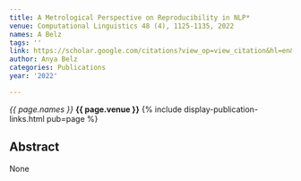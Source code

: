 ```yaml
---
title: A Metrological Perspective on Reproducibility in NLP*
venue: Computational Linguistics 48 (4), 1125-1135, 2022
names: A Belz
tags: ''
link: https://scholar.google.com/citations?view_op=view_citation&hl=en&user=trwwiW4AAAAJ&pagesize=100&sortby=pubdate&citation_for_view=trwwiW4AAAAJ:j8SEvjWlNXcC
author: Anya Belz
categories: Publications
year: '2022'

---
```


*{{ page.names }}*
**{{ page.venue }}**
{% include display-publication-links.html pub=page %}
## Abstract

None